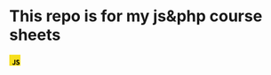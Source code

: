 <h1>This repo is for my js&php course sheets</h1>
<img src="https://raw.githubusercontent.com/jordanpapaleo/web-logos/master/logos/javascript.svg" style="width:20px; high:auto">
